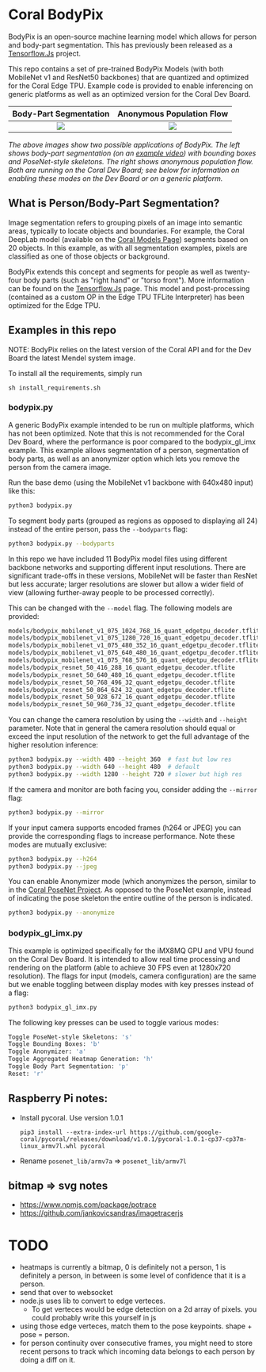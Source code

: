 # Coral BodyPix

BodyPix is an open-source machine learning model which allows for person and
body-part segmentation. This has previously been released as a
[Tensorflow.Js](https://blog.tensorflow.org/2019/11/updated-bodypix-2.html)
project.

This repo contains a set of pre-trained BodyPix Models (with both MobileNet v1
and ResNet50 backbones) that are quantized and optimized for the Coral Edge
 TPU. Example code is provided to enable inferencing on generic platforms as
 well as an optimized version for the Coral Dev Board.

Body-Part Segmentation | Anonymous Population Flow
:-------------------------:|:-------------------------:
![](media/segmentation.gif) | ![](media/flow.gif)

*The above images show two possible applications of BodyPix. The left shows body-part
 segmentation (on an [example video](https://github.com/intel-iot-devkit/sample-videos/blob/master/head-pose-face-detection-female-and-male.mp4)) with bounding boxes and PoseNet-style skeletons. The right
 shows anonymous population flow. Both are running on the Coral Dev Board; see below for
 information on enabling these modes on the Dev Board or on a generic platform.*

## What is Person/Body-Part Segmentation?

Image segmentation refers to grouping pixels of an image into semantic areas,
typically to locate objects and boundaries. For example, the Coral DeepLab
model (available on the [Coral Models Page](https://coral.ai/models/)) segments
based on 20 objects. In this example, as with all segmentation examples, pixels
are classified as one of those objects or background.

BodyPix extends this concept and segments for people as well as twenty-four
body parts (such as "right hand" or "torso front"). More information can be
found on the
 [Tensorflow.Js](https://blog.tensorflow.org/2019/11/updated-bodypix-2.html)
page. This model and post-processing (contained as a custom OP in the Edge
TPU TFLite Interpreter) has been optimized for the Edge TPU.

## Examples in this repo

NOTE: BodyPix relies on the latest version of the Coral API and for the Dev
Board the latest Mendel system image.

To install all the requirements, simply run

```
sh install_requirements.sh
```

### bodypix.py

A generic BodyPix example intended to be run on multiple platforms, which has
not been optimized. Note that this is not recommended for the Coral Dev Board,
 where the performance is poor compared to the bodypix_gl_imx example. This
 example allows segmentation of a person, segmentation of body parts, as well
 as an anonymizer option which lets you remove the person from the camera
 image.

Run the base demo (using the MobileNet v1 backbone with 640x480 input) like
this:

```bash
python3 bodypix.py
```

To segment body parts (grouped as regions as opposed to displaying all 24)
 instead of the entire person, pass the `--bodyparts` flag:

```bash
python3 bodypix.py --bodyparts
```

In this repo we have included 11 BodyPix model files using different backbone
networks and supporting different input resolutions. There are significant
trade-offs in these versions, MobileNet will be faster than ResNet but
less accurate; larger resolutions are slower but allow a wider field of
view (allowing further-away people to be processed correctly).

This can be changed with the `--model` flag. The following models are
provided:

```bash
models/bodypix_mobilenet_v1_075_1024_768_16_quant_edgetpu_decoder.tflite
models/bodypix_mobilenet_v1_075_1280_720_16_quant_edgetpu_decoder.tflite
models/bodypix_mobilenet_v1_075_480_352_16_quant_edgetpu_decoder.tflite
models/bodypix_mobilenet_v1_075_640_480_16_quant_edgetpu_decoder.tflite
models/bodypix_mobilenet_v1_075_768_576_16_quant_edgetpu_decoder.tflite
models/bodypix_resnet_50_416_288_16_quant_edgetpu_decoder.tflite
models/bodypix_resnet_50_640_480_16_quant_edgetpu_decoder.tflite
models/bodypix_resnet_50_768_496_32_quant_edgetpu_decoder.tflite
models/bodypix_resnet_50_864_624_32_quant_edgetpu_decoder.tflite
models/bodypix_resnet_50_928_672_16_quant_edgetpu_decoder.tflite
models/bodypix_resnet_50_960_736_32_quant_edgetpu_decoder.tflite
```

You can change the camera resolution by using the `--width` and `--height`
parameter. Note that in general the camera resolution should equal or exceed
 the input resolution of the network to get the full advantage of the higher
 resolution inference:

```bash
python3 bodypix.py --width 480 --height 360  # fast but low res
python3 bodypix.py --width 640 --height 480  # default
python3 bodypix.py --width 1280 --height 720 # slower but high res
```

If the camera and monitor are both facing you, consider adding the `--mirror` flag:

```bash
python3 bodypix.py --mirror
```

If your input camera supports encoded frames (h264 or JPEG) you can provide
the corresponding flags to increase performance. Note these modes are mutually
exclusive:

```bash
python3 bodypix.py --h264
python3 bodypix.py --jpeg
```

You can enable Anonymizer mode (which anonymizes the person, similar to in the
[Coral PoseNet Project](https://github.com/google-coral/project-posenet). As
opposed to the PoseNet example, instead of indicating the pose skeleton the
entire outline of the person is indicated.

```bash
python3 bodypix.py --anonymize
```

### bodypix_gl_imx.py

This example is optimized specifically for the iMX8MQ GPU and VPU found on the
Coral Dev Board. It is intended to allow real time processing and rendering on
the platform (able to achieve 30 FPS even at 1280x720 resolution). The flags
 for input (models, camera configuration) are the same but we enable
 toggling between display modes with key presses instead of a flag:

```bash
python3 bodypix_gl_imx.py
```

The following key presses can be used to toggle various modes:

```bash
Toggle PoseNet-style Skeletons: 's'
Toggle Bounding Boxes: 'b'
Toggle Anonymizer: 'a'
Toggle Aggregated Heatmap Generation: 'h'
Toggle Body Part Segmentation: 'p'
Reset: 'r'
```

## Raspberry Pi notes:

* Install pycoral.  Use version 1.0.1 
    ```
    pip3 install --extra-index-url https://github.com/google-coral/pycoral/releases/download/v1.0.1/pycoral-1.0.1-cp37-cp37m-linux_armv7l.whl pycoral
    ```
* Rename `posenet_lib/armv7a` => `posenet_lib/armv7l`

## bitmap => svg notes
* https://www.npmjs.com/package/potrace
* https://github.com/jankovicsandras/imagetracerjs

# TODO
* heatmaps is currently a bitmap, 0 is definitely not a person, 1 is definitely a person, in between is some level of confidence that it is a person.
* send that over to websocket
* node.js uses lib to convert to edge verteces.
    * To get verteces would be edge detection on a 2d array of pixels.  you could probably write this yourself in js
* using those edge verteces, match them to the pose keypoints.  shape + pose = person.
* for person continuity over consecutive frames, you might need to store recent persons to track which incoming data belongs to each person by doing a diff on it.  
